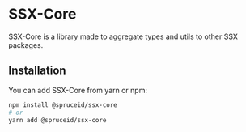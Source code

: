 # SSX-Core

SSX-Core is a library made to aggregate types and utils to other SSX packages.

## Installation

You can add SSX-Core from yarn or npm:

```bash
npm install @spruceid/ssx-core
# or
yarn add @spruceid/ssx-core
```
